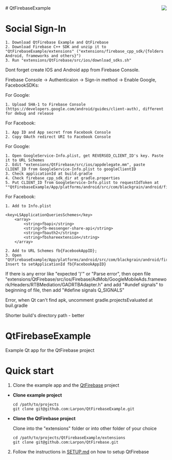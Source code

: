 <img src="https://github.com/Larpon/QtFirebase/blob/master/logo.png" align="right"/>
# QtFirebaseExample

# Social Sign-In

    1. Download QtFirebase Example and QtFirebase
    2. Download Firebase C++ SDK and unzip it to "QtFirebaseExample/extensions" ("extensions/firebase_cpp_sdk/{folders Android, frameworks and others}")
    3. Run "extensions/QtFirebase/src/ios/download_sdks.sh"

Dont forget create IOS and Android app from Firebase Console.

Firebase Console -> Authenticaion -> Sign-in method -> Enable Google, FacebookSDKs:

  For Google:
  
    1. Upload SHA-1 to Firebase Console (https://developers.google.com/android/guides/client-auth), different for debug and release
    
  For Facebook:
  
    1. App ID and App secret from Facebook Console
    2. Copy OAuth redirect URI to Facebook Console

  For Google:
  
    1. Open GoogleService-Info.plist, get REVERSED_CLIENT_ID's key. Paste it to URL Schemes
    2. Edit "extensions/QtFirebase/src/ios/appdelegate.mm", paste CLIENT_ID from GoogleService-Info.plist to googleClientID
    3. Check applicationId at build.gradle
    4. Check firebase_cpp_sdk_dir at gradle.properties
    5. Put CLIENT_ID from GoogleService-Info.plist to requestIdToken at ""QtFirebaseExample/App/platforms/android/src/com/blackgrain/android/firebasetest/QtFirebaseAuthActivity.java"


  For Facebook:
  
    1. Add to Info.plist
    
    <key>LSApplicationQueriesSchemes</key>
    	<array>
    		<string>fbapi</string>
    		<string>fb-messenger-share-api</string>
    		<string>fbauth2</string>
    		<string>fbshareextension</string>
    	</array>

    2. Add to URL Schemes fb{FacebookAppID};
    3. Open "QtFirebaseExample/App/platforms/android/src/com/blackgrain/android/firebasetest/Main.java". Insert to setApplicationId fb{FacebookAppID}
    
    
   If there is any error like "expected ')'" or "Parse error", then open file "extensions/QtFirebase/src/ios/Firebase/AdMob/GoogleMobileAds.framework/Headers/RTBMediation/GADRTBAdapter.h" and add "#undef signals" to beginning of file, then add "#define signals Q_SIGNALS"
   
   Error, when Qt can't find apk, uncomment 	gradle.projectsEvaluated at buil.gradle
   
   Shorter build's directory path - better


# QtFirebaseExample
Example Qt app for the QtFirebase project

# Quick start


1. Clone the example app and the [QtFirebase](https://github.com/Larpon/QtFirebase) project

  * **Clone example project**

    ```
    cd /path/to/projects
    git clone git@github.com:Larpon/QtFirebaseExample.git
    ```
  * **Clone the QtFirebase project**

    Clone into the "extensions" folder or into other folder of your choice
    ```
    cd /path/to/projects/QtFirebaseExample/extensions
    git clone git@github.com:Larpon/QtFirebase.git
    ```

2. Follow the instructions in [SETUP.md](https://github.com/Larpon/QtFirebase/blob/master/SETUP.md) on how to setup QtFirebase
